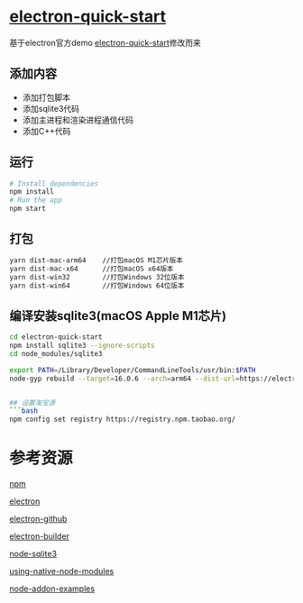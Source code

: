 # [electron-quick-start](https://git.yixindev.net/kongpf/electron-quick-start)
基于electron官方demo [electron-quick-start](https://github.com/electron/electron-quick-start)修改而来
## 添加内容
- 添加打包脚本
- 添加sqlite3代码
- 添加主进程和渲染进程通信代码
- 添加C++代码

## 运行
```bash
# Install dependencies
npm install
# Run the app
npm start
```
## 打包
```bash
yarn dist-mac-arm64    //打包macOS M1芯片版本
yarn dist-mac-x64      //打包macOS x64版本
yarn dist-win32        //打包Windows 32位版本
yarn dist-win64        //打包Windows 64位版本
```
## 编译安装sqlite3(macOS Apple M1芯片)
```bash
cd electron-quick-start
npm install sqlite3 --ignore-scripts
cd node_modules/sqlite3

export PATH=/Library/Developer/CommandLineTools/usr/bin:$PATH
node-gyp rebuild --target=16.0.6 --arch=arm64 --dist-url=https://electronjs.org/headers --module_name=node_sqlite3 --module_path=./lib/binding/napi-v3-darwin-arm64


## 设置淘宝源
```bash
npm config set registry https://registry.npm.taobao.org/
```

# 参考资源

[npm](https://www.npmjs.com)

[electron](https://www.electronjs.org)

[electron-github](https://github.com/electron)

[electron-builder](https://github.com/electron-userland/electron-builder)

[node-sqlite3](https://github.com/mapbox/node-sqlite3)

[using-native-node-modules](https://www.electronjs.org/docs/latest/tutorial/using-native-node-modules)

[node-addon-examples](https://github.com/nodejs/node-addon-examples)
